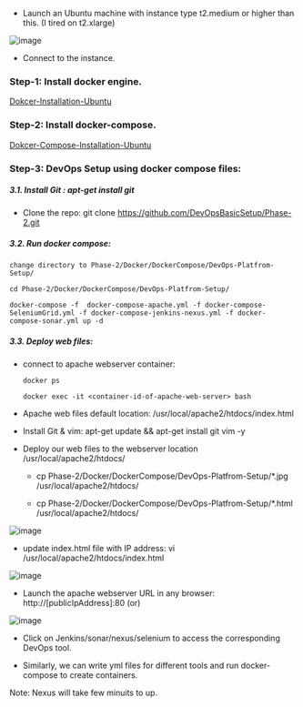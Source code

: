 
* Launch an Ubuntu machine with instance type t2.medium or higher than this. (I tired on t2.xlarge)

![image](https://user-images.githubusercontent.com/24622526/44790921-f8f0be00-ab8f-11e8-8bc9-cde45a624240.png)


* Connect to the instance.

### Step-1: Install docker engine.

   [Dokcer-Installation-Ubuntu](https://github.com/DevOpsBasicSetup/Phase-2/blob/master/Docker/DockerEngine/2.1.Dokcer-Installation-Ubuntu.md)

### Step-2: Install docker-compose.

  [Dokcer-Compose-Installation-Ubuntu](https://github.com/DevOpsBasicSetup/Phase-2/blob/master/Docker/DockerCompose/Installation-and-example-1.md)

### Step-3: DevOps Setup using docker compose files:

##### 3.1. Install Git : apt-get install git

* Clone the repo: git clone https://github.com/DevOpsBasicSetup/Phase-2.git

##### 3.2. Run docker compose:

    change directory to Phase-2/Docker/DockerCompose/DevOps-Platfrom-Setup/

    cd Phase-2/Docker/DockerCompose/DevOps-Platfrom-Setup/

    docker-compose -f  docker-compose-apache.yml -f docker-compose-SeleniumGrid.yml -f docker-compose-jenkins-nexus.yml -f docker-compose-sonar.yml up -d
    
##### 3.3. Deploy web files:

* connect to apache webserver container: 

      docker ps
      
      docker exec -it <container-id-of-apache-web-server> bash

* Apache web files default location: /usr/local/apache2/htdocs/index.html

* Install Git & vim: apt-get update && apt-get install git vim -y

* Deploy our web files to the webserver location /usr/local/apache2/htdocs/

   * cp Phase-2/Docker/DockerCompose/DevOps-Platfrom-Setup/*.jpg /usr/local/apache2/htdocs/

   * cp Phase-2/Docker/DockerCompose/DevOps-Platfrom-Setup/*.html /usr/local/apache2/htdocs/

![image](https://user-images.githubusercontent.com/24622526/44790055-c940b680-ab8d-11e8-8b66-993da66dc990.png)

* update index.html file with IP address: vi /usr/local/apache2/htdocs/index.html

![image](https://user-images.githubusercontent.com/24622526/44790406-ca261800-ab8e-11e8-8f9c-26a264531e07.png)


* Launch the apache webserver URL in any browser: http://[publicIpAddress]:80 (or)

![image](https://user-images.githubusercontent.com/24622526/47959651-531f5c80-dfe1-11e8-9f78-b03160131b06.png)

* Click on Jenkins/sonar/nexus/selenium to access the corresponding DevOps tool.

* Similarly, we can write yml files for different tools and run docker-compose to create containers.

Note: Nexus will take few minuits to up.
